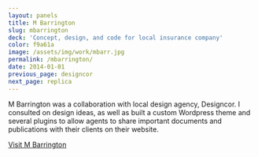 ```yaml
---
layout: panels
title: M Barrington
slug: mbarrington
deck: 'Concept, design, and code for local insurance company'
color: f9a61a
image: /assets/img/work/mbarr.jpg
permalink: /mbarrington/
date: 2014-01-01
previous_page: designcor
next_page: replica
---
```


M Barrington was a collaboration with local design agency, Designcor. I consulted on design ideas, as well as built a custom Wordpress theme and several plugins to allow agents to share important documents and publications with their clients on their website.

<a class="btn btn-default" href="http://mbarrington.com">Visit M Barrington</a>
